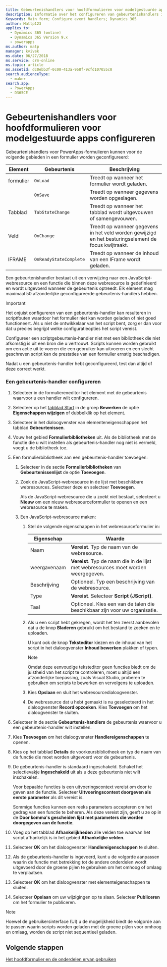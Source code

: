 ```yaml
---
title: Gebeurtenishandlers voor hoofdformulieren voor modelgestuurde apps configureren in PowerApps | MicrosoftDocs
description: Informatie over het configureren van gebeurtenishandlers in Dynamics 365 for Customer Engagement
Keywords: Main form; Configure event handlers; Dynamics 365
author: Mattp123
applies_to:
  - Dynamics 365 (online)
  - Dynamics 365 Version 9.x
  - powerapps
ms.author: matp
manager: kvivek
ms.date: 06/27/2018
ms.service: crm-online
ms.topic: article
ms.assetid: dc0ebb3f-0c00-413a-968f-9cfd107055c0
search.audienceType:
  - maker
search.app:
  - PowerApps
  - D365CE
---
```

# <a name="configure-model-driven-app-form-event-handlers"></a>Gebeurtenishandlers voor hoofdformulieren voor modelgestuurde apps configureren

 Gebeurtenishandlers voor PowerApps-formulieren kunnen voor de volgende gebieden in een formulier worden geconfigureerd:  
  
|Element|Gebeurtenis|Beschrijving|  
|-------------|-----------|-----------------|  
|formulier|`OnLoad`|Treedt op wanneer het formulier wordt geladen.|  
||`OnSave`|Treedt op wanneer gegevens worden opgeslagen.|  
|Tabblad|`TabStateChange`|Treedt op wanneer het tabblad wordt uitgevouwen of samengevouwen.|  
|Veld|`OnChange`|Treedt op wanneer gegevens in het veld worden gewijzigd en het besturingselement de focus kwijtraakt.|  
|IFRAME|`OnReadyStateComplete`|Treedt op wanneer de inhoud van een IFrame wordt geladen.|  
  
 Een gebeurtenishandler bestaat uit een verwijzing naar een JavaScript-webresource en een functie die binnen deze webresource is gedefinieerd en wordt uitgevoerd wanneer de gebeurtenis optreedt. Elk element mag maximaal 50 afzonderlijke geconfigureerde gebeurtenis-handlers hebben.  
  
> [!IMPORTANT]
>  Het onjuist configureren van een gebeurtenis-handler kan resulteren in scriptfouten waardoor het formulier niet kan worden geladen of niet goed functioneert. Als u niet de ontwikkelaar van het script bent, zorg er dan voor dat u precies begrijpt welke configuratieopties het script vereist.  
>   
>  Configureer een scriptgebeurtenis-handler niet met een bibliotheek die niet afkomstig is uit een bron die u vertrouwt. Scripts kunnen worden gebruikt om een actie uit te voeren die een gebruiker kan uitvoeren en een slecht geschreven script kan de prestaties van een formulier ernstig beschadigen.  
>   
>  Nadat u een gebeurtenis-handler hebt geconfigureerd, test dan altijd of deze correct werkt.  
  
### <a name="to-configure-an-event-handler"></a>Een gebeurtenis-handler configureren 
  
1.  Selecteer in de formuliereneditor het element met de gebeurtenis waarvoor u een handler wilt configureren.  
  
2.  Selecteer op het [tabblad Start](form-editor-user-interface-legacy.md#home-tab) in de groep **Bewerken** de optie **Eigenschappen wijzigen** of dubbelklik op het element.  
  
3.  Selecteer in het dialoogvenster van elementeneigenschappen het tabblad **Gebeurtenissen**.  
  
4.  Vouw het gebied **Formulierbibliotheken** uit. Als de bibliotheek met de functie die u wilt instellen als gebeurtenis-handler nog niet is vermeld, voegt u de bibliotheek toe.  
  
5.  Een formulierbibliotheek aan een gebeurtenis-handler toevoegen:  
    1.  Selecteer in de sectie **Formulierbibliotheken** van **Gebeurtenissenlijst** de optie **Toevoegen**.  
  
    2.  Zoek de JavaScript-webresource in de lijst met beschikbare webresources. Selecteer deze en selecteer **Toevoegen**.  
  
         Als de JavaScript-webresource die u zoekt niet bestaat, selecteert u **Nieuw** om een nieuw webresourceformulier te openen en een webresource te maken.  
  
    3.  Een JavaScript-webresource maken:  
        1.  Stel de volgende eigenschappen in het webresourceformulier in:  
  
            |Eigenschap|Waarde|  
            |--------------|-----------|  
            |Naam|**Vereist**. Typ de naam van de webresource.|  
            |weergavenaam|**Vereist**. Typ de naam die in de lijst met webresources moet worden weergegeven.|  
            |Beschrijving|Optioneel. Typ een beschrijving van de webresource.|  
            |Type|**Vereist**. Selecteer **Script (JScript)**.|  
            |Taal|Optioneel. Kies een van de talen die beschikbaar zijn voor uw organisatie.|  
  
        2.  Als u een script hebt gekregen, wordt het ten zeerst aanbevolen dat u de knop **Bladeren** gebruikt om het bestand te zoeken en te uploaden.  
  
             U kunt ook de knop **Teksteditor** kiezen en de inhoud van het script in het dialoogvenster **Inhoud bewerken** plakken of typen.  
  
            > [!NOTE]
            >  Omdat deze eenvoudige teksteditor geen functies biedt om de juistheid van het script te controleren, moet u altijd een afzonderlijke toepassing, zoals Visual Studio, proberen te gebruiken om scripts te bewerken en vervolgens te uploaden.  
  
        3.  Kies **Opslaan** en sluit het webresourcedialoogvenster.  
  
        4.  De webresource dat u hebt gemaakt is nu geselecteerd in het dialoogvenster **Record opzoeken**. Kies **Toevoegen** om het dialoogvenster te sluiten.  
6.  Selecteer in de sectie **Gebeurtenis-handlers** de gebeurtenis waarvoor u een gebeurtenis-handler wilt instellen.  
  
7.  Kies **Toevoegen** om het dialoogvenster **Handlereigenschappen** te openen.  
  
8. Kies op het tabblad **Details** de voorkeursbibliotheek en typ de naam van de functie die moet worden uitgevoerd voor de gebeurtenis.  
  
9. De gebeurtenis-handler is standaard ingeschakeld. Schakel het selectievakje **Ingeschakeld** uit als u deze gebeurtenis niet wilt inschakelen.  
  
     Voor bepaalde functies is een uitvoeringscontext vereist om door te geven aan de functie. Selecteer **Uitvoeringscontext doorgeven als eerste parameter** als dit vereist is.  
  
     Sommige functies kunnen een reeks parameters accepteren om het gedrag van een functie te beheren. Als deze vereist zijn, geeft u ze op in de **Door komma's gescheiden lijst met parameters die worden doorgegeven aan de functie**.  
  
10. Voeg op het tabblad **Afhankelijkheden** alle velden toe waarvan het script afhankelijk is in het gebied **Afhankelijke velden**.  
  
11. Selecteer **OK** om het dialoogvenster **Handlereigenschappen** te sluiten.  
  
12. Als de gebeurtenis-handler is ingevoerd, kunt u de volgorde aanpassen waarin de functie met betrekking tot de andere onderdelen wordt uitgevoerd door de groene pijlen te gebruiken om het omhoog of omlaag te verplaatsen.  
  
13. Selecteer **OK** om het dialoogvenster met elementeigenschappen te sluiten.  
  
14. Selecteer **Opslaan** om uw wijzigingen op te slaan. Selecteer **Publiceren** om het formulier te publiceren.  
  
> [!NOTE]
>  Hoewel de gebruikersinterface (UI) u de mogelijkheid biedt de volgorde aan te passen waarin scripts worden geladen met de groene pijlen voor omhoog en omlaag, worden de script niet sequentieel geladen.   

## <a name="next-steps"></a>Volgende stappen

[Het hoofdformulier en de onderdelen ervan gebruiken](use-main-form-and-components.md)
